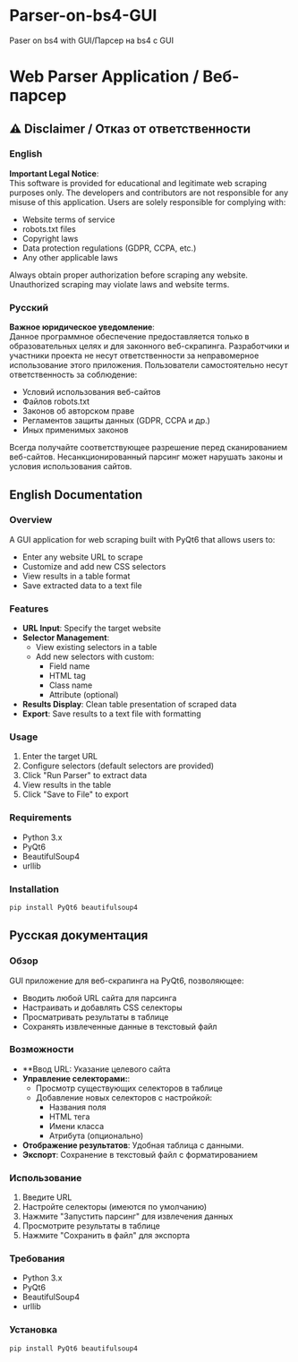 # Parser-on-bs4-GUI
Paser on bs4 with GUI/Парсер на bs4 с GUI

# Web Parser Application / Веб-парсер

## ⚠️ Disclaimer / Отказ от ответственности

### English
**Important Legal Notice**:  
This software is provided for educational and legitimate web scraping purposes only. The developers and contributors are not responsible for any misuse of this application. Users are solely responsible for complying with:
- Website terms of service
- robots.txt files
- Copyright laws
- Data protection regulations (GDPR, CCPA, etc.)
- Any other applicable laws

Always obtain proper authorization before scraping any website. Unauthorized scraping may violate laws and website terms.

### Русский
**Важное юридическое уведомление**:  
Данное программное обеспечение предоставляется только в образовательных целях и для законного веб-скрапинга. Разработчики и участники проекта не несут ответственности за неправомерное использование этого приложения. Пользователи самостоятельно несут ответственность за соблюдение:
- Условий использования веб-сайтов
- Файлов robots.txt
- Законов об авторском праве
- Регламентов защиты данных (GDPR, CCPA и др.)
- Иных применимых законов

Всегда получайте соответствующее разрешение перед сканированием веб-сайтов. Несанкционированный парсинг может нарушать законы и условия использования сайтов.

## English Documentation

### Overview
A GUI application for web scraping built with PyQt6 that allows users to:
- Enter any website URL to scrape
- Customize and add new CSS selectors
- View results in a table format
- Save extracted data to a text file

### Features
- **URL Input**: Specify the target website
- **Selector Management**:
  - View existing selectors in a table
  - Add new selectors with custom:
    - Field name
    - HTML tag
    - Class name
    - Attribute (optional)
- **Results Display**: Clean table presentation of scraped data
- **Export**: Save results to a text file with formatting

### Usage
1. Enter the target URL
2. Configure selectors (default selectors are provided)
3. Click "Run Parser" to extract data
4. View results in the table
5. Click "Save to File" to export

### Requirements
- Python 3.x
- PyQt6
- BeautifulSoup4
- urllib

### Installation
```bash
pip install PyQt6 beautifulsoup4
```

## Русская документация

### Обзор
GUI приложение для веб-скрапинга на PyQt6, позволяющее:
- Вводить любой URL сайта для парсинга
- Настраивать и добавлять CSS селекторы
- Просматривать результаты в таблице
- Сохранять извлеченные данные в текстовый файл

### Возможности
- **Ввод URL: Указание целевого сайта
- **Управление селекторами:**:
  - Просмотр существующих селекторов в таблице
  - Добавление новых селекторов с настройкой:
    - Названия поля
    - HTML тега
    - Имени класса
    - Атрибута (опционально)
- **Отображение результатов**: Удобная таблица с данными.
- **Экспорт**: Сохранение в текстовый файл с форматированием

### Использование
1. Введите URL
2. Настройте селекторы (имеются по умолчанию)
3. Нажмите "Запустить парсинг" для извлечения данных
4. Просмотрите результаты в таблице
5. Нажмите "Сохранить в файл" для экспорта

### Требования
- Python 3.x
- PyQt6
- BeautifulSoup4
- urllib

### Установка
```bash
pip install PyQt6 beautifulsoup4
```
